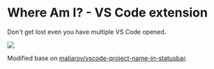 # Where Am I? - VS Code extension

Don't get lost even you have multiple VS Code opened.

![](https://github.com/antfu/vscode-where-am-i/blob/master/screenshots/demo.png)

Modified base on [maliarov/vscode-project-name-in-statusbar](https://github.com/maliarov/vscode-project-name-in-statusbar).

